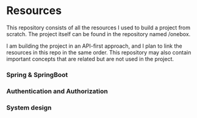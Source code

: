 # Resources

This repository consists of all the resources I used to build a project from scratch. The project itself can be found in the repository named /onebox.

I am building the project in an API-first approach, and I plan to link the resources in this repo in the same order. This repository may also contain important concepts that are related but are not used in the project.

### Spring & SpringBoot

### Authentication and Authorization

### System design

